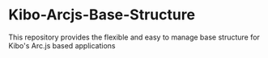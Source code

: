 # Kibo-Arcjs-Base-Structure
This repository provides the flexible and easy to manage base structure for Kibo's Arc.js based applications
